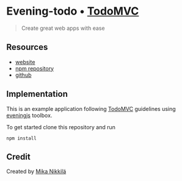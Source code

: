# Evening-todo • [TodoMVC](http://todomvc.com)

> Create great web apps with ease


## Resources

- [website](http://eveningjs.org)
- [npm repository](https://www.npmjs.com/package/evening)
- [github](https://github.com/mjnikkila/evening)

## Implementation

This is an example application following [TodoMVC](https://github.com/tastejs/todomvc/blob/master/app-spec.md) guidelines using [eveningjs](http://eveningjs.org) toolbox.

To get started clone this repository and run

    npm install

## Credit

Created by [Mika Nikkilä](https://nikkila.me)
